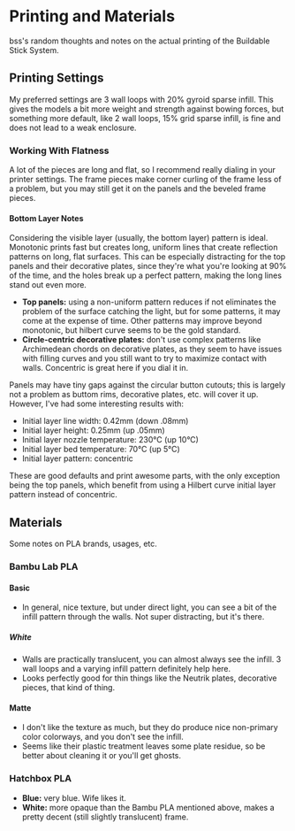 # Printing and Materials

bss's random thoughts and notes on the actual printing of the Buildable Stick System.

## Printing Settings

My preferred settings are 3 wall loops with 20% gyroid sparse infill. This gives the models a bit more weight and
strength against bowing forces, but something more default, like 2 wall loops, 15% grid sparse infill, is fine and does
not lead to a weak enclosure.

### Working With Flatness

A lot of the pieces are long and flat, so I recommend really dialing in your printer settings. The frame pieces make
corner curling of the frame less of a problem, but you may still get it on the panels and the beveled frame pieces.

#### Bottom Layer Notes

Considering the visible layer (usually, the bottom layer) pattern is ideal. Monotonic prints fast but creates long,
uniform lines that create reflection patterns on long, flat surfaces. This can be especially distracting for the top
panels and their decorative plates, since they're what you're looking at 90% of the time, and the holes break up a
perfect pattern, making the long lines stand out even more.

* **Top panels:** using a non-uniform pattern reduces if not eliminates the problem of the surface catching the light,
  but for some patterns, it may come at the expense of time. Other patterns may improve beyond monotonic, but hilbert
  curve seems to be the gold standard.
* **Circle-centric decorative plates:** don't use complex patterns like Archimedean chords on decorative plates, as they
  seem to have issues with filling curves and you still want to try to maximize contact with walls. Concentric is great
  here if you dial it in.

Panels may have tiny gaps against the circular button cutouts; this is largely not a problem as buttom rims, decorative
plates, etc. will cover it up. However, I've had some interesting results with:

* Initial layer line width: 0.42mm (down .08mm)
* Initial layer height: 0.25mm (up .05mm)
* Initial layer nozzle temperature: 230°C (up 10°C)
* Initial layer bed temperature: 70°C (up 5°C)
* Initial layer pattern: concentric

These are good defaults and print awesome parts, with the only exception being the top panels, which benefit from using
a Hilbert curve initial layer pattern instead of concentric.

## Materials

Some notes on PLA brands, usages, etc.

### Bambu Lab PLA

#### Basic

* In general, nice texture, but under direct light, you can see a bit of the infill pattern through the walls. Not super
  distracting, but it's there.

##### White

* Walls are practically translucent, you can almost always see the infill. 3 wall loops and a varying infill pattern
  definitely help here.
* Looks perfectly good for thin things like the Neutrik plates, decorative pieces, that kind of thing.

#### Matte

* I don't like the texture as much, but they do produce nice non-primary color colorways, and you don't see the infill.
* Seems like their plastic treatment leaves some plate residue, so be better about cleaning it or you'll get ghosts.

### Hatchbox PLA

* **Blue:** very blue. Wife likes it.
* **White:** more opaque than the Bambu PLA mentioned above, makes a pretty decent (still slightly translucent) frame.

